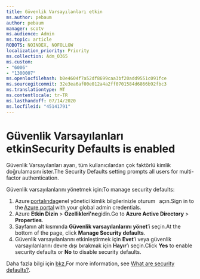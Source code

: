 ```yaml
---
title: Güvenlik Varsayılanları etkin
ms.author: pebaum
author: pebaum
manager: scotv
ms.audience: Admin
ms.topic: article
ROBOTS: NOINDEX, NOFOLLOW
localization_priority: Priority
ms.collection: Adm_O365
ms.custom:
- "6006"
- "1300007"
ms.openlocfilehash: b0e4604f7a52df8699caa3bf20add9551c091fce
ms.sourcegitcommit: 32e3ea6af00e012a4a2ff0701584d6866b92fbc3
ms.translationtype: MT
ms.contentlocale: tr-TR
ms.lasthandoff: 07/14/2020
ms.locfileid: "45141791"
---
```

# <a name="security-defaults-is-enabled"></a><span data-ttu-id="212c0-102">Güvenlik Varsayılanları etkin</span><span class="sxs-lookup"><span data-stu-id="212c0-102">Security Defaults is enabled</span></span>

<span data-ttu-id="212c0-103">Güvenlik Varsayılanları ayarı, tüm kullanıcılardan çok faktörlü kimlik doğrulamasını ister.</span><span class="sxs-lookup"><span data-stu-id="212c0-103">The Security Defaults setting prompts all users for multi-factor authentication.</span></span>

<span data-ttu-id="212c0-104">Güvenlik varsayılanlarını yönetmek için:</span><span class="sxs-lookup"><span data-stu-id="212c0-104">To manage security defaults:</span></span>

1. <span data-ttu-id="212c0-105">Azure [portalında](https://ms.portal.azure.com/)genel yönetici kimlik bilgilerinizle oturum   açın.</span><span class="sxs-lookup"><span data-stu-id="212c0-105">Sign in to the [Azure portal](https://ms.portal.azure.com/) with your global admin credentials.</span></span>
2. <span data-ttu-id="212c0-106">Azure **Etkin Dizin**  >  **Özellikleri'ne**gidin.</span><span class="sxs-lookup"><span data-stu-id="212c0-106">Go to **Azure Active Directory** > **Properties**.</span></span>
3. <span data-ttu-id="212c0-107">Sayfanın alt kısmında **Güvenlik varsayılanlarını yönet**’i seçin.</span><span class="sxs-lookup"><span data-stu-id="212c0-107">At the bottom of the page, click **Manage Security defaults**.</span></span>
4. <span data-ttu-id="212c0-108">Güvenlik varsayılanlarını etkinleştirmek için **Evet**’i veya güvenlik varsayılanlarını devre dışı bırakmak için **Hayır**’ı seçin.</span><span class="sxs-lookup"><span data-stu-id="212c0-108">Click **Yes** to enable security defaults or **No** to disable security defaults.</span></span>

<span data-ttu-id="212c0-109">Daha fazla bilgi için [bkz.](https://docs.microsoft.com/azure/active-directory/fundamentals/concept-fundamentals-security-defaults)</span><span class="sxs-lookup"><span data-stu-id="212c0-109">For more information, see [What are security defaults?](https://docs.microsoft.com/azure/active-directory/fundamentals/concept-fundamentals-security-defaults).</span></span>
